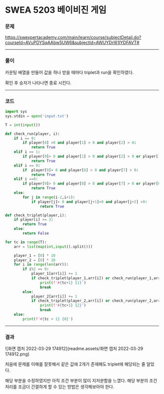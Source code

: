 # SWEA 5203 베이비진 게임



### 문제 

https://swexpertacademy.com/main/learn/course/subjectDetail.do?courseId=AVuPDYSqAAbw5UW6&subjectId=AWUYDrI61lYDFAVT#

<hr>


### 풀이

카운팅 배열을 만들어 값을 하나 받을 때마다 triplet과 run을 확인하였다.

확인 후 승자가 나타나면 종료 시킨다.

<hr>


### 코드

```python
import sys
sys.stdin = open('input.txt')

T = int(input())

def check_run(player, i):
    if i == 0:
        if player[0] >0 and player[1] > 0 and player[2] > 0:
            return True
    elif i == 1:
        if player[0]> 0 and player[1] > 0 and player[2] > 0 or player[1] <0 and player[2] > 0 and player[3]>0:
            return True
    elif i == 9:
        if  player[9]> 0 and player[8] > 0 and player[7] > 0:
            return True
    elif i ==8:
        if player[9]> 0 and player[8] > 0 and player[7] > 0 or player[6]> 0 and player[8] > 0 and player[7] > 0:
            return True
    else:
        for j in range(i-2,i+1):
            if player[j]> 0 and player[j+1]>0 and player[j+2] >0:
                return True

def check_triplet(player,i):
    if player[i] >= 3:
        return True
    else:
        return False

for tc in range(T):
    arr = list(map(int,input().split()))

    player_1 = [0] * 10
    player_2 = [0] * 10
    for i in range(len(arr)):
        if i%2 == 0:
            player_1[arr[i]] += 1
            if check_triplet(player_1,arr[i]) or check_run(player_1,arr[i]):
                print(f'#{tc+1} {1}')
                break
        else:
            player_2[arr[i]] += 1
            if check_triplet(player_2,arr[i]) or check_run(player_2,arr[i]):
                print(f'#{tc+1} {2}')
                break
    else:
        print(f'#{tc + 1} {0}')
```

<hr>


### 결과

![화면 캡처 2022-03-29 174912](readme.assets/화면 캡처 2022-03-29 174912.png)

처음에 문제를 이해를 잘못해서 같은 값에 2개가 존재해도 triplet에 해당되는 줄 알았다.

해당 부분을 수정하였지만 아직 조건 부분이 많이 지저분함을 느꼈다. 해당 부분의 조건 처리를 조금더 간결하게 할 수 있는 방법은 생각해보아야 한다.